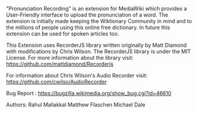 "Pronunciation Recording" is an extension for MediaWiki which provides a User-Friendly interface to upload the pronunciation of a word. The extension is initially made keeping the Wiktionary Community in mind and to the millions of people using this online free dictionary. In future this extension can be used for spoken articles too.

This Extension uses RecorderJS library written originally by Matt Diamond with modifications by Chris Wilson. The RecorderJS library is under the MIT License. For more information about the library visit:
https://github.com/mattdiamond/Recorderjs

For information about Chris Wilson's Audio Recorder visit:
https://github.com/cwilso/AudioRecorder

Bug Report : https://bugzilla.wikimedia.org/show_bug.cgi?id=46610

Authors:
Rahul Maliakkal
Matthew Flaschen
Michael Dale


